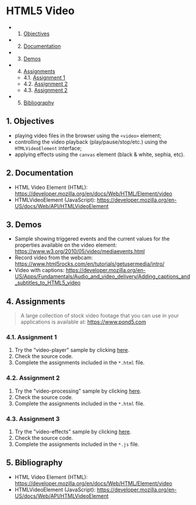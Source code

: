 # HTML5 Video

<!-- vscode-markdown-toc -->
* 1. [Objectives](#Objectives)
* 2. [Documentation](#Documentation)
* 3. [Demos](#Demos)
* 4. [Assignments](#Assignments)
	* 4.1. [Assignment 1](#Assignment1)
	* 4.2. [Assignment 2](#Assignment2)
	* 4.3. [Assignment 2](#Assignment2-1)
* 5. [Bibliography](#Bibliography)

<!-- vscode-markdown-toc-config
	numbering=true
	autoSave=true
	/vscode-markdown-toc-config -->
<!-- /vscode-markdown-toc -->

##  1. <a name='Objectives'></a>Objectives
- playing video files in the browser using the `<video>` element;
- controlling the video playback (play/pause/stop/etc.) using the `HTMLVideoElement` interface;
- applying effects using the `canvas` element (black & white, sephia, etc).

##  2. <a name='Documentation'></a>Documentation
-   HTML Video Element (HTML):
    <https://developer.mozilla.org/en/docs/Web/HTML/Element/video>
-   HTMLVideoElement (JavaScript):
    <https://developer.mozilla.org/en-US/docs/Web/API/HTMLVideoElement>

##  3. <a name='Demos'></a>Demos
-   Sample showing triggered events and the current values for the properties
    available on the video element:
    <https://www.w3.org/2010/05/video/mediaevents.html>
-   Record video from the webcam:
    <https://www.html5rocks.com/en/tutorials/getusermedia/intro/>
-   Video with captions:
    <https://developer.mozilla.org/en-US/Apps/Fundamentals/Audio_and_video_delivery/Adding_captions_and_subtitles_to_HTML5_video>

##  4. <a name='Assignments'></a>Assignments

> A large collection of stock video footage that you can use in your applications is available at: https://www.pond5.com

###  4.1. <a name='Assignment1'></a>Assignment 1
1. Try the "video-player" sample by clicking [here](https://ase-multimedia.azurewebsites.net/video-player).
2. Check the source code.
3. Complete the assignments included in the `*.html` file.

###  4.2. <a name='Assignment2'></a>Assignment 2
1. Try the "video-processing" sample by clicking [here](https://ase-multimedia.azurewebsites.net/video-processing).
2. Check the source code.
3. Complete the assignments included in the `*.html` file.

###  4.3. <a name='Assignment2-1'></a>Assignment 3
1. Try the "video-effects" sample by clicking [here](https://ase-multimedia.azurewebsites.net/video-effects).
2. Check the source code.
3. Complete the assignments included in the `*.js` file.

##  5. <a name='Bibliography'></a>Bibliography
-   HTML Video Element (HTML):
    <https://developer.mozilla.org/en/docs/Web/HTML/Element/video>
-   HTMLVideoElement (JavaScript):
    <https://developer.mozilla.org/en-US/docs/Web/API/HTMLVideoElement>
